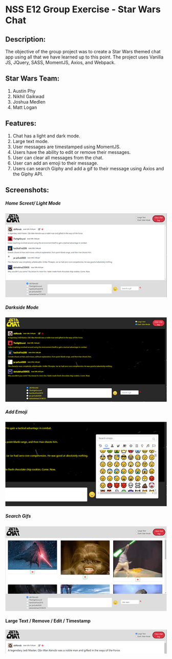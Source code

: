 # NSS E12  Group Exercise - Star Wars Chat

## Description:
The objective of the group project was to create a Star Wars themed chat app using all that we have learned up to this point. The project uses Vanilla JS, JQuery, SASS, MomentJS, Axios, and Webpack.

## Star Wars Team: 
1. Austin Phy
1. Nikhil Gaikwad
1. Joshua Medlen
1. Matt Logan

## Features:
1. Chat has a light and dark mode.
1. Large text mode.
1. User messages are timestamped using MomentJS.
1. Users have the ability to edit or remove their messages.
1. User can clear all messages from the chat.
1. User can add an emoji to their message.
1. Users can search Giphy and add a gif to their message using Axios and the Giphy API.


## Screenshots:
##### Home Screet/ Light Mode
![Light Mode](screenshots/readme1.jpg)
##### Darkside Mode
![Dark Mode](screenshots/readme2.jpg)
##### Add Emoji
![Emoji](screenshots/readme4.jpg)
##### Search Gifs
![Gifs](screenshots/readme3.jpg)
#### Large Text / Remove / Edit / Timestamp
![Features](screenshots/readme5.jpg)
